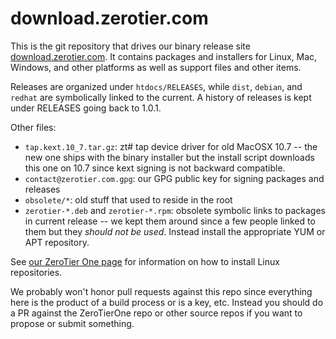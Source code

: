 download.zerotier.com
======

This is the git repository that drives our binary release site [download.zerotier.com](https://download.zerotier.com). It contains packages and installers for Linux, Mac, Windows, and other platforms as well as support files and other items.

Releases are organized under `htdocs/RELEASES`, while `dist`, `debian`, and `redhat` are symbolically linked to the current. A history of releases is kept under RELEASES going back to 1.0.1.

Other files:

 - `tap.kext.10_7.tar.gz`: zt# tap device driver for old MacOSX 10.7 -- the new one ships with the binary installer but the install script downloads this one on 10.7 since kext signing is not backward compatible.
 - `contact@zerotier.com.gpg`: our GPG public key for signing packages and releases
 - `obsolete/*`: old stuff that used to reside in the root
 - `zerotier-*.deb` and `zerotier-*.rpm`: obsolete symbolic links to packages in current release -- we kept them around since a few people linked to them but they *should not be used*. Instead install the appropriate YUM or APT repository.

See [our ZeroTier One page](https://www.zerotier.com/product-one.shtml) for information on how to install Linux repositories.

We probably won't honor pull requests against this repo since everything here is the product of a build process or is a key, etc. Instead you should do a PR against the ZeroTierOne repo or other source repos if you want to propose or submit something.
